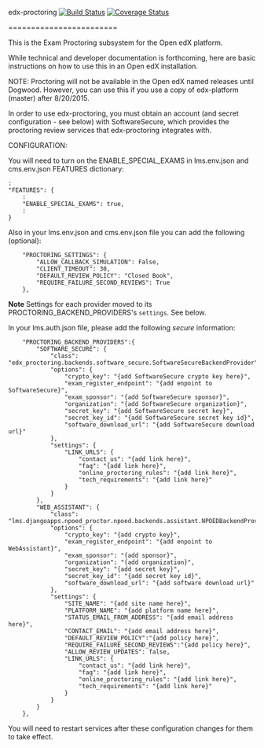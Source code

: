edx-proctoring [![Build Status](https://travis-ci.org/edx/edx-proctoring.svg?branch=master)](https://travis-ci.org/edx/edx-proctoring) [![Coverage Status](https://coveralls.io/repos/edx/edx-proctoring/badge.svg?branch=master&service=github)](https://coveralls.io/github/edx/edx-proctoring?branch=master)

========================

This is the Exam Proctoring subsystem for the Open edX platform.


While technical and developer documentation is forthcoming, here are basic instructions on how to use this
in an Open edX installation.

NOTE: Proctoring will not be available in the Open edX named releases until Dogwood. However, you can use this if you use a copy of edx-platform (master) after 8/20/2015.

In order to use edx-proctoring, you must obtain an account (and secret configuration - see below) with SoftwareSecure, which provides the proctoring review services that edx-proctoring integrates with.


CONFIGURATION:

You will need to turn on the ENABLE_SPECIAL_EXAMS in lms.env.json and cms.env.json FEATURES dictionary:

```
:
"FEATURES": {
    :
    "ENABLE_SPECIAL_EXAMS": true,
    :
}
```

Also in your lms.env.json and cms.env.json file you can add the following (optional):

```
    "PROCTORING_SETTINGS": {
        "ALLOW_CALLBACK_SIMULATION": False,
        "CLIENT_TIMEOUT": 30,
        "DEFAULT_REVIEW_POLICY": "Closed Book",
        "REQUIRE_FAILURE_SECOND_REVIEWS": True
    },
```
**Note** Settings for each provider moved to its PROCTORING_BACKEND_PROVIDERS's `settings`. See below.

In your lms.auth.json file, please add the following *secure* information:

```
    "PROCTORING_BACKEND_PROVIDERS":{
        "SOFTWARE_SECURE": {
            "class": "edx_proctoring.backends.software_secure.SoftwareSecureBackendProvider",
            "options": {
                "crypto_key": "{add SoftwareSecure crypto key here}",
                "exam_register_endpoint": "{add enpoint to SoftwareSecure}",
                "exam_sponsor": "{add SoftwareSecure sponsor}",
                "organization": "{add SoftwareSecure organization}",
                "secret_key": "{add SoftwareSecure secret key}",
                "secret_key_id": "{add SoftwareSecure secret key id}",
                "software_download_url": "{add SoftwareSecure download url}"
            },
            "settings": {
                "LINK_URLS": {
                    "contact_us": "{add link here}",
                    "faq": "{add link here}",
                    "online_proctoring_rules": "{add link here}",
                    "tech_requirements": "{add link here}"
                }            
            }
        },
        "WEB_ASSISTANT": {
            "class": "lms.djangoapps.npoed_proctor.npoed.backends.assistant.NPOEDBackendProvider",
            "options": {
                "crypto_key": "{add crypto key}",
                "exam_register_endpoint": "{add enpoint to WebAssistant}",
                "exam_sponsor": "{add sponsor}",
                "organization": "{add organization}",
                "secret_key": "{add secret key}",
                "secret_key_id": "{add secret key id}",
                "software_download_url": "{add software download url}"
            },
            "settings": {
                "SITE_NAME": "{add site name here}",
                "PLATFORM_NAME": "{add platform name here}",
                "STATUS_EMAIL_FROM_ADDRESS": "{add email address here}",
                "CONTACT_EMAIL": "{add email address here}",
                "DEFAULT_REVIEW_POLICY":"{add policy here}",
                "REQUIRE_FAILURE_SECOND_REVIEWS":"{add policy here}",
                "ALLOW_REVIEW_UPDATES": false,
                "LINK_URLS": {
                    "contact_us": "{add link here}",
                    "faq": "{add link here}",
                    "online_proctoring_rules": "{add link here}",
                    "tech_requirements": "{add link here}"
                }            
            }            
        }
    },
```

You will need to restart services after these configuration changes for them to take effect.
